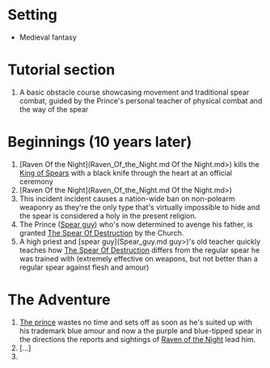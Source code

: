 
# Setting
- Medieval fantasy 

# Tutorial section 

1. A basic obstacle course showcasing movement and traditional spear combat, guided by the Prince's personal teacher of physical combat and the way of the spear

# Beginnings (10 years later)

1. [Raven Of the Night](Raven_Of_the_Night.md Of the Night.md>) kills the [King of Spears](<King of Spears>) with a black knife through the heart at an official ceremony
2. [Raven Of the Night](Raven_Of_the_Night.md Of the Night.md>) 
3. This incident incident causes a nation-wide ban on non-polearm weaponry as they're the only type that's virtually impossible to hide and the spear is considered a holy in the present religion.
4. The Prince ([Spear guy](<chars/Spear guy.  md>)) who's now determined to avenge his father, is granted [The Spear Of Destruction](<items/The Spear Of Destruction.md>) by the Church.
5. A high priest and [spear guy](Spear_guy.md guy>)'s old teacher quickly teaches how [The Spear Of Destruction](<items/The Spear Of Destruction.   md>) differs from the regular spear he was trained with (extremely effective on weapons, but not better than a regular spear against flesh and amour) 

# The Adventure

1. [The prince](Spear-guy.md) wastes no time and sets off as soon as he's suited up with his trademark blue amour and now a the purple and blue-tipped spear in the directions the reports and sightings of [Raven of the Night](chars/Raven-Of-the-Night.md) lead him. 
2. [...]
3. 





